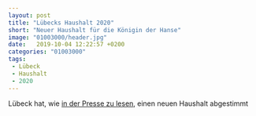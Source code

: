 ```yaml
---
layout: post
title: "Lübecks Haushalt 2020"
short: "Neuer Haushalt für die Königin der Hanse"
image: "01003000/header.jpg"
date:   2019-10-04 12:22:57 +0200
categories: "01003000"
tags:
 - Lübeck
 - Haushalt
 - 2020
---
```


Lübeck hat, wie [in der Presse zu lesen](https://www.ln-online.de/Lokales/Luebeck/Haushalt-2020-Was-sie-ueber-Luebecks-Finanzen-wissen-sollten), einen neuen Haushalt abgestimmt
